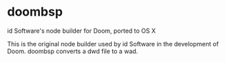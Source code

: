 # doombsp
id Software's node builder for Doom, ported to OS X

This is the original node builder used by id Software in the development of Doom. doombsp converts a dwd file to a wad.
